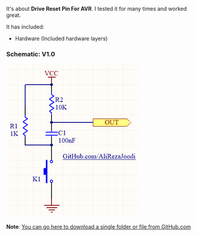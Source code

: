 It's about **Drive Reset Pin For AVR**.
I tested it for many times and worked great.

It has included:
- Hardware (Included hardware layers)

### Schematic: V1.0
![](Hardware/V1.0.png?raw=true)

**Note**: [You can go here to download a single folder or file from GitHub.com](https://minhaskamal.github.io/DownGit/#/home)
